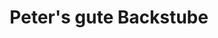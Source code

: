 ---
title: "Peter's gute Backstube"
url: /achern/peters-gute-backstube-eisenbahnstrasse/
shop: Bäckerei
---